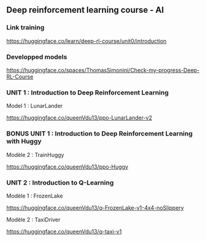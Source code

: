## Deep reinforcement learning course - AI

### Link training

https://huggingface.co/learn/deep-rl-course/unit0/introduction

### Developped models

https://huggingface.co/spaces/ThomasSimonini/Check-my-progress-Deep-RL-Course

### UNIT 1 : Introduction to Deep Reinforcement Learning

Model 1 : LunarLander

https://huggingface.co/queenVdu13/ppo-LunarLander-v2

### BONUS UNIT 1 : Introduction to Deep Reinforcement Learning with Huggy

Modèle 2 : TrainHuggy

https://huggingface.co/queenVdu13/ppo-Huggy

### UNIT 2 : Introduction to Q-Learning

Modèle 1 : FrozenLake

https://huggingface.co/queenVdu13/q-FrozenLake-v1-4x4-noSlippery

Modèle 2 : TaxiDriver

https://huggingface.co/queenVdu13/q-taxi-v1
